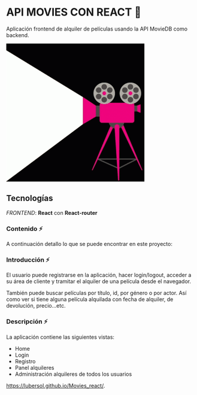  # API MOVIES CON REACT :movie_camera:

Aplicación frontend de alquiler de películas usando la API MovieDB como backend.

![Screenshot](tenor.gif)

## Tecnologías 

*FRONTEND*: **React** con  **React-router**

### Contenido :zap:

A continuación detallo lo que se puede encontrar en este proyecto:

### Introducción :zap:

El usuario puede registrarse en la aplicación, hacer login/logout, acceder a su área de cliente y tramitar el alquiler de una película desde el navegador.

También puede buscar películas por título, id, por género o por actor. Así como ver si tiene alguna película alquilada con fecha de alquiler, de devolución, precio...etc.

### Descripción :zap:

La aplicación contiene las siguientes vistas:

* Home
* Login
* Registro
* Panel alquileres
* Administración alquileres de todos los usuarios

https://lubersol.github.io/Movies_react/.












